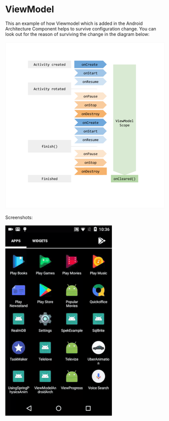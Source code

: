 # ViewModel
This an example of how Viewmodel which is added in the Android Architecture Component helps to survive configuration change. You can look out for the reason of surviving the change in the diagram below:
<br><br>
<img src="viewmodel-lifecycle.png"/>
<br><br> 
Screenshots:
<br><br>
<img src="viewmodel.gif"/>
